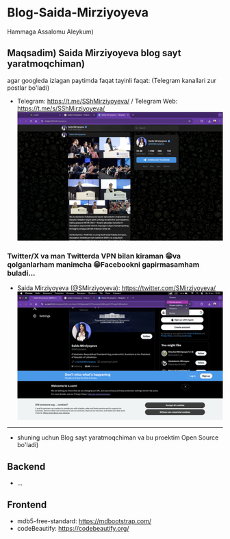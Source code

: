 # Blog-Saida-Mirziyoyeva
Hammaga Assalomu Aleykum)

## Maqsadim) Saida Mirziyoyeva blog sayt yaratmoqchiman)
agar googleda izlagan paytimda faqat tayinli faqat: (Telegram kanallari zur postlar bo'ladi)
- Telegram: https://t.me/SShMirziyoyeva/ / Telegram Web: https://t.me/s/SShMirziyoyeva/
![Telegram.png](frontend/assets%2Fimg%2Fscreenshots%2FTelegram.png)

### Twitter/X va man Twitterda VPN bilan kiraman 😁va qolganlarham manimcha 😁Facebookni gapirmasamham buladi...
- Saida Mirziyoyeva (@SMirziyoyeva): https://twitter.com/SMirziyoyeva/
![Twitter.png](frontend/assets%2Fimg%2Fscreenshots%2FTwitter.png)
_____________________

- shuning uchun Blog sayt yaratmoqchiman va bu proektim Open Source bo'ladi)

## Backend
- ...

## Frontend
- mdb5-free-standard: https://mdbootstrap.com/
- codeBeautify: https://codebeautify.org/